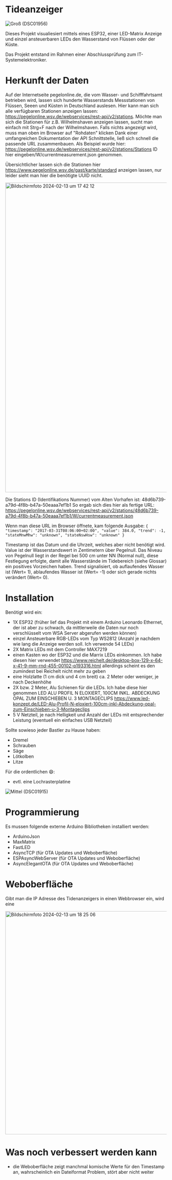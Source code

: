 # Tideanzeiger


![Groß (DSC01956)](https://github.com/seb201/tideanzeiger/assets/35576062/1ee6b10e-66a8-4343-9701-92dc59f031f7)



Dieses Projekt visualiesiert mittels eines ESP32, einer LED-Matrix Anzeige und einzel ansteuerbaren LEDs den Wasserstand von Flüssen oder der Küste.

Das Projekt entstand im Rahmen einer Abschlussprüfung zum IT-Systemelektroniker.


# Herkunft der Daten

Auf der Internetseite pegelonline.de, die vom Wasser- und Schifffahrtsamt betrieben wird, lassen sich hunderte Wasserstands Messstationen von Flüssen, Seeen und Küsten in Deutschland auslesen.
Hier kann man sich alle verfügbaren Stationen anzeigen lassen: https://pegelonline.wsv.de/webservices/rest-api/v2/stations.
Möchte man sich die Stationen für z.B. Wilhelmshaven anzeigen lassen, sucht man einfach mit Strg+F nach der Wilhelmshaven. Falls nichts angezeigt wird, muss man oben im Browser auf "Rohdaten" klicken
Dank einer umfangreichen Dokumentation der API Schnittstelle, ließ sich schnell die passende URL zusammenbauen. Als Beispiel wurde hier:
https://pegelonline.wsv.de/webservices/rest-api/v2/stations/Stations ID hier eingeben/W/currentmeasurement.json
genommen.

Übersichtlicher lassen sich die Stationen hier https://www.pegelonline.wsv.de/gast/karte/standard anzeigen lassen, nur leider sieht man hier die benötigte UUID nicht.

<img width="967" alt="Bildschirmfoto 2024-02-13 um 17 42 12" src="https://github.com/seb201/tideanzeiger/assets/35576062/7436c607-c2f8-452e-8e74-44d66a5f01f5">



Die Stations ID (Identifikations Nummer) vom Alten Vorhafen ist:
48d6b739-a79d-4f8b-b47a-50eaaa7ef1b1
So ergab sich dies hier als fertige URL:
https://pegelonline.wsv.de/webservices/rest-api/v2/stations/48d6b739-a79d-4f8b-b47a-50eaaa7ef1b1/W/currentmeasurement.json

Wenn man diese URL im Browser öffnete, kam folgende Ausgabe:
``{
  "timestamp": "2017-03-31T08:06:00+02:00",
  "value": 384.0,
  "trend": -1,
  "stateMnwMhw": "unknown",
  "stateNswHsw": "unknown"
}``

Timestamp ist das Datum und die Uhrzeit, welches aber nicht benötigt wird.
Value ist der Wasserstandswert in Zentimetern über Pegelnull. Das Niveau von Pegelnull liegt in der Regel bei 500 cm unter NN (Normal null), diese Festlegung erfolgte, damit alle Wasserstände im Tidebereich (siehe Glossar) ein positives Vorzeichen haben.
Trend signalisiert, ob auflaufendes Wasser ist (Wert= 1), ablaufendes Wasser ist (Wert= -1) oder sich gerade nichts verändert (Wert= 0).


# Installation

Benötigt wird ein:
- 1X ESP32 (früher lief das Projekt mit einem Arduino Leonardo Ethernet, der ist aber zu schwach, da mittlerweile die Daten nur noch verschlüsselt vom WSA Server abgerufen werden können)
- einzel Ansteuerbare RGB-LEDs vom Typ WS2812 (Anzahl je nachdem wie lang die Anzeige werden soll. Ich verwende 54 LEDs)
- 2X Matrix LEDs mit dem Controller MAX7219
- einen Kasten wo der ESP32 und die Marrix LEDs einkommen. Ich habe diesen hier verwendet https://www.reichelt.de/desktop-box-129-x-64-x-41-9-mm-rnd-455-00102-p193316.html allerdings scheint es den zumindest bei Reichelt nicht mehr zu geben
- eine Holzlatte (1 cm dick und 4 cm breit) ca. 2 Meter oder weniger, je nach Deckenhöhe
- 2X bzw. 2 Meter, Alu Schienen für die LEDs. Ich habe diese hier genommen LED ALU PROFIL N ELOXIERT, 100CM INKL. ABDECKUNG OPAL ZUM EINSCHIEBEN U. 3 MONTAGECLIPS https://www.led-konzept.de/LED-Alu-Profil-N-eloxiert-100cm-inkl-Abdeckung-opal-zum-Einschieben-u-3-Montageclips
- 5 V Netzteil, je nach Helligkeit und Anzahl der LEDs mit entsprechender Leistung (eventuell ein einfaches USB Netzteil)

Sollte sowieso jeder Bastler zu Hause haben:
- Dremel 
- Schrauben
- Säge
- Lötkolben
- Litze

Für die ordentlichen :smile::
- evtl. eine Lochrasterplatine


![Mittel (DSC01915)](https://github.com/seb201/tideanzeiger/assets/35576062/f75ff86e-faf5-42a1-a0ce-b864af9f689d)


 
# Programmierung

Es mussen folgende externe Arduino Bibliotheken installiert werden:

- ArduinoJson
- MaxMatrix
- FastLED
- AsyncTCP (für OTA Updates und Weboberfläche)
- ESPAsyncWebServer (für OTA Updates und Weboberfläche)
- AsyncElegantOTA (für OTA Updates und Weboberfläche)


# Weboberfläche

Gibt man die IP Adresse des Tidenanzeigers in einen Webbrowser ein, wird eine 

<img width="697" alt="Bildschirmfoto 2024-02-13 um 18 25 06" src="https://github.com/seb201/tideanzeiger/assets/35576062/99d51319-8ef6-4bbe-a9b1-3e74c71057fe">



# Was noch verbessert werden kann

- die Weboberfläche zeigt manchmal komische Werte für den Timestamp an, wahrscheinlich ein Dateiformat Problem, stört aber nicht weiter

